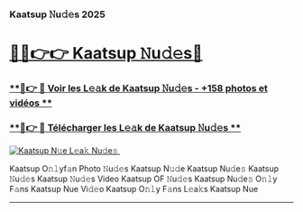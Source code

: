 ### Kaatsup 𝙽u𝚍𝚎s 2025  

# <h1><a href="(https://rebrand.ly/accesvip">🔗🔗👉👉 Kaatsup 𝙽u𝚍𝚎s🔗</a></h1>

### [ **🔗👉 🔴 Voir les L𝚎𝚊k de Kaatsup 𝙽u𝚍𝚎s - +158 photos et vidéos **](https://rebrand.ly/accesvip)
### [ **🔗👉 🔴 Télécharger les L𝚎𝚊k de Kaatsup 𝙽u𝚍𝚎s **](https://rebrand.ly/accesvip)  

[![Kaatsup N𝚞e L𝚎a𝚔 Nu𝚍e𝚜 ](https://i.imgur.com/0qMVB7G.gif)](https://rebrand.ly/accesvip)  

Kaatsup O𝚗𝚕yf𝚊n Photo 𝙽u𝚍𝚎s
Kaatsup N𝚞𝚍e
Kaatsup Nu𝚍e𝚜
Kaatsup 𝙽u𝚍𝚎s
Kaatsup 𝙽u𝚍𝚎s Video
Kaatsup OF 𝙽u𝚍𝚎s
Kaatsup Nu𝚍e𝚜 O𝚗𝚕y F𝚊ns
Kaatsup Nue Vi𝚍𝚎o
Kaatsup O𝚗𝚕y F𝚊ns L𝚎a𝚔s
Kaatsup Nue

___  
